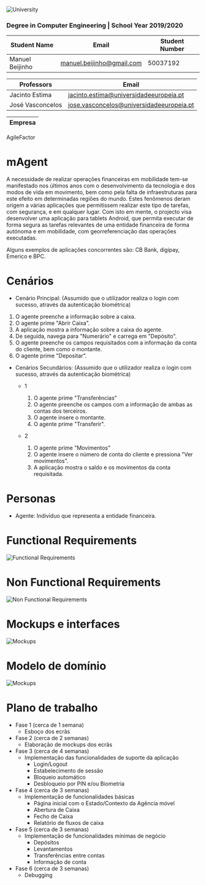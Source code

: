![University](https://www.iade.europeia.pt/hs-fs/hubfs/IADE-SITE/static/ue-iade-h75.png?width=444&name=ue-iade-h75.png)

### Degree in Computer Engineering | School Year 2019/2020 


Student Name | Email | Student Number
------------ | ------------- | -------------
Manuel Beijinho | manuel.beijinho@gmail.com | 50037192

Professors | Email 
------------ | ------------- 
Jacinto Estima | jacinto.estima@universidadeeuropeia.pt 
José Vasconcelos | jose.vasconcelos@universidadeeuropeia.pt

Empresa |
--------|
AgileFactor

# mAgent
A necessidade de realizar operações financeiras em mobilidade tem-se manifestado nos últimos anos com o desenvolvimento da tecnologia e dos modos de vida em movimento, bem como pela falta de infraestruturas para este efeito em determinadas regiões do mundo. Estes fenômenos deram origem a várias aplicações que permitissem realizar este tipo de tarefas, com segurança, e em qualquer lugar.
Com isto em mente, o projecto visa desenvolver uma aplicação para tablets Android, que permita executar de forma segura as tarefas relevantes de uma entidade financeira de forma autónoma e em mobilidade, com georreferenciação das operações executadas.

Alguns exemplos de aplicações concorrentes são: CB Bank, digipay, Emerico e BPC.

# Cenários
- Cenário Principal: (Assumido que o utilizador realiza o login com sucesso, através da autenticação biométrica)
1. O agente preenche a informação sobre a caixa.
2. O agente prime "Abrir Caixa".
3. A aplicação mostra a informação sobre a caixa do agente.
4. De seguida, navega para "Numerário" e carrega em "Depósito".
5. O agente preenche os campos requisitados com a informação da conta do cliente, bem como o montante.
6. O agente prime "Depositar".

- Cenários Secundários: (Assumido que o utilizador realiza o login com sucesso, através da autenticação biométrica)
  - 1
    1. O agente prime "Transferências"
    2. O agente preenche os campos com a informação de ambas as contas dos terceiros.
    3. O agente insere o montante.
    4. O agente prime "Transferir".
 
  - 2
    1. O agente prime "Movimentos"
    2. O agente insere o número de conta do cliente e pressiona "Ver movimentos".
    3. A aplicação mostra o saldo e os movimentos da conta requisitada.

# Personas
- Agente: Individuo que representa a entidade financeira.

# Functional Requirements
![Functional Requirements](https://github.com/manuelbpc/mAgent/blob/master/2nd%20Delivery/FR_NFR_PNG/FRV1.png)

# Non Functional Requirements
![Non Functional Requirements](https://github.com/manuelbpc/mAgent/blob/master/2nd%20Delivery/FR_NFR_PNG/NFRV2.png)

# Mockups e interfaces
![Mockups](https://github.com/manuelbpc/mAgent/blob/master/2nd%20Delivery/Interfaces/mixed_interfacev2.jpg)

# Modelo de domínio
![Mockups](https://github.com/manuelbpc/mAgent/blob/master/2nd%20Delivery/Domain%20Model/mAgent_domainmodel.png)

# Plano de trabalho
- Fase 1 (cerca de 1 semana)
  - Esboço dos ecrãs
- Fase 2 (cerca de 2 semanas)
  - Elaboração de mockups dos ecrãs
- Fase 3 (cerca de 4 semanas)
  - Implementação das funcionalidades de suporte da aplicação
    - Login/Logout
    - Estabelecimento de sessão
    - Bloqueio automático
    - Desbloqueio por PIN e/ou Biometria
- Fase 4 (cerca de 3 semanas)
  - Implementação de funcionalidades básicas
    - Página inicial com o Estado/Contexto da Agência móvel
    - Abertura de Caixa
    - Fecho de Caixa
    - Relatório de fluxos de caixa
- Fase 5 (cerca de 3 semanas)
  - Implementação de funcionalidades mínimas de negócio
    - Depósitos
    - Levantamentos
    - Transferências entre contas
    - Informação de conta
- Fase 6 (cerca de 3 semanas)
   - Debugging
    

